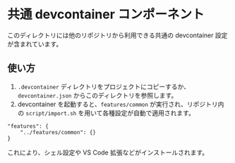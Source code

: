 # 共通 devcontainer コンポーネント

このディレクトリには他のリポジトリから利用できる共通の devcontainer 設定が含まれています。

## 使い方

1. `.devcontainer` ディレクトリをプロジェクトにコピーするか、`devcontainer.json` からこのディレクトリを参照します。
2. devcontainer を起動すると、`features/common` が実行され、リポジトリ内の `script/import.sh` を用いて各種設定が自動で適用されます。

```jsonc
"features": {
    "../features/common": {}
}
```

これにより、シェル設定や VS Code 拡張などがインストールされます。
